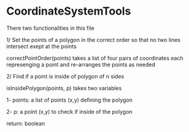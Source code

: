 # CoordinateSystemTools
There two functionalities in this file

1/ Set the points of a polygon in the correct order so that no two lines intersect exept at the points

  correctPointOrder(points) takes a list of four pairs of coordinates each represenging a point and 
re-arranges the points as needed
  
2/ Find if a point is inside of polygon of n sides

isInsidePolygon(points, p) takes two variables

1- points: a list of points (x,y) defining the polygon

2- p: a point (x,y) to check if inside of the polygon

return: boolean
